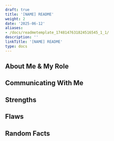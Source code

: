 ```yaml
---
draft: true
title: '[NAME] README'
weight: 2
date: '2025-06-12'
aliases:
- /docs/readmetemplate_1748147631824516545_1_1/
description: ''
linkTitle: '[NAME] README'
type: docs
---
```


## About Me & My Role

## Communicating With Me

## Strengths

## Flaws

## Random Facts
